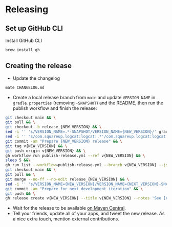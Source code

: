 # Releasing


## Set up GitHub CLI

Install GitHub CLI

```bash
brew install gh
```

## Creating the release

* Update the changelog
```bash
mate CHANGELOG.md
```

* Create a local release branch from `main` and update `VERSION_NAME` in `gradle.properties` (removing `-SNAPSHOT`) and the README, then run the publish workflow and finish the release:

```bash
git checkout main && \
git pull && \
git checkout -b release_{NEW_VERSION} && \
sed -i '' 's/VERSION_NAME=.*-SNAPSHOT/VERSION_NAME={NEW_VERSION}/' gradle.properties
sed -i '' "s/com.squareup.logcat:logcat:.*'/com.squareup.logcat:logcat:{NEW_VERSION}'/" README.md && \
git commit -am "Prepare {NEW_VERSION} release" && \
git tag v{NEW_VERSION} && \
git push origin v{NEW_VERSION} && \
gh workflow run publish-release.yml --ref v{NEW_VERSION} && \
sleep 5 &&\
gh run list --workflow=publish-release.yml --branch v{NEW_VERSION} --json databaseId --jq ".[].databaseId" | xargs -I{} gh run watch {} --exit-status && \
git checkout main && \
git pull && \
git merge --no-ff --no-edit release_{NEW_VERSION} && \
sed -i '' 's/VERSION_NAME={NEW_VERSION}/VERSION_NAME={NEXT_VERSION}-SNAPSHOT/' gradle.properties && \
git commit -am "Prepare for next development iteration" && \
git push && \
gh release create v{NEW_VERSION} --title v{NEW_VERSION} --notes 'See [Change Log](https://github.com/square/logcat/blob/main/CHANGELOG.md)'
```

* Wait for the release to be available [on Maven Central](https://repo1.maven.org/maven2/com/squareup/logcat/logcat/).
* Tell your friends, update all of your apps, and tweet the new release. As a nice extra touch, mention external contributions.